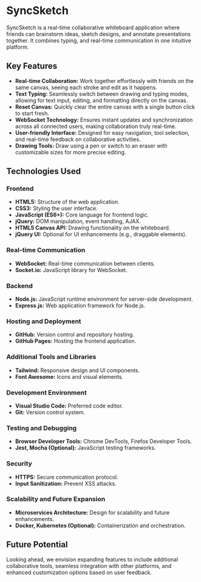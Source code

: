 # SyncSketch

SyncSketch is a real-time collaborative whiteboard application where friends can brainstorm ideas, sketch designs, and annotate presentations together. It combines typing, and real-time communication in one intuitive platform.

## Key Features

- **Real-time Collaboration:** Work together effortlessly with friends on the same canvas, seeing each stroke and edit as it happens.
- **Text Typing:** Seamlessly switch between drawing and typing modes, allowing for text input, editing, and formatting directly on the canvas.
- **Reset Canvas:** Quickly clear the entire canvas with a single button click to start fresh.
- **WebSocket Technology:** Ensures instant updates and synchronization across all connected users, making collaboration truly real-time.
- **User-friendly Interface:** Designed for easy navigation, tool selection, and real-time feedback on collaborative activities.
- **Drawing Tools:** Draw using a pen or switch to an eraser with customizable sizes for more precise editing.

## Technologies Used

### Frontend

- **HTML5:** Structure of the web application.
- **CSS3:** Styling the user interface.
- **JavaScript (ES6+):** Core language for frontend logic.
- **jQuery:** DOM manipulation, event handling, AJAX.
- **HTML5 Canvas API:** Drawing functionality on the whiteboard.
- **jQuery UI:** Optional for UI enhancements (e.g., draggable elements).

### Real-time Communication

- **WebSocket:** Real-time communication between clients.
- **Socket.io:** JavaScript library for WebSocket.

### Backend

- **Node.js:** JavaScript runtime environment for server-side development.
- **Express.js:** Web application framework for Node.js.

### Hosting and Deployment

- **GitHub:** Version control and repository hosting.
- **GitHub Pages:** Hosting the frontend application.

### Additional Tools and Libraries

- **Tailwind:** Responsive design and UI components.
- **Font Awesome:** Icons and visual elements.

### Development Environment

- **Visual Studio Code:** Preferred code editor.
- **Git:** Version control system.

### Testing and Debugging

- **Browser Developer Tools:** Chrome DevTools, Firefox Developer Tools.
- **Jest, Mocha (Optional):** JavaScript testing frameworks.

### Security

- **HTTPS:** Secure communication protocol.
- **Input Sanitization:** Prevent XSS attacks.

### Scalability and Future Expansion

- **Microservices Architecture:** Design for scalability and future enhancements.
- **Docker, Kubernetes (Optional):** Containerization and orchestration.

## Future Potential

Looking ahead, we envision expanding features to include additional collaborative tools, seamless integration with other platforms, and enhanced customization options based on user feedback.



